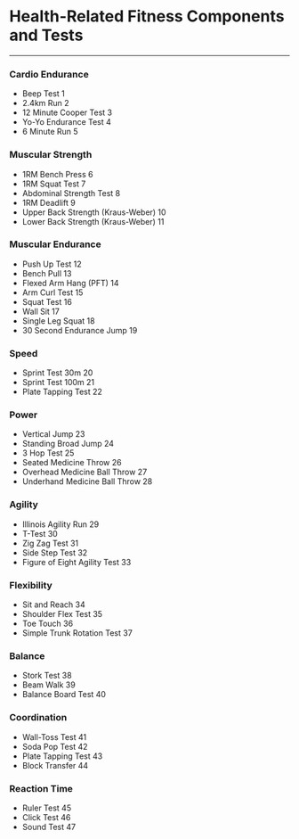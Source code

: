 # Health-Related Fitness Components and Tests

* * *

### Cardio Endurance

*   Beep Test 1
*   2.4km Run 2
*   12 Minute Cooper Test 3
*   Yo-Yo Endurance Test 4
*   6 Minute Run 5

### Muscular Strength

*   1RM Bench Press 6
*   1RM Squat Test 7
*   Abdominal Strength Test 8
*   1RM Deadlift 9
*   Upper Back Strength (Kraus-Weber) 10
*   Lower Back Strength (Kraus-Weber) 11

### Muscular Endurance

*   Push Up Test 12
*   Bench Pull 13
*   Flexed Arm Hang (PFT) 14
*   Arm Curl Test 15
*   Squat Test 16
*   Wall Sit 17
*   Single Leg Squat 18
*   30 Second Endurance Jump 19
    
### Speed

*   Sprint Test 30m 20
*   Sprint Test 100m 21
*   Plate Tapping Test 22
    
### Power

*   Vertical Jump 23
*   Standing Broad Jump 24
*   3 Hop Test 25
*   Seated Medicine Throw 26
*   Overhead Medicine Ball Throw 27
*   Underhand Medicine Ball Throw 28

### Agility

*   Illinois Agility Run 29
*   T-Test 30
*   Zig Zag Test 31
*   Side Step Test 32
*   Figure of Eight Agility Test 33
    
### Flexibility

*   Sit and Reach 34
*   Shoulder Flex Test 35
*   Toe Touch 36
*   Simple Trunk Rotation Test 37

### Balance

*   Stork Test 38
*   Beam Walk 39
*   Balance Board Test 40
    
### Coordination

*   Wall-Toss Test 41
*   Soda Pop Test 42
*   Plate Tapping Test 43
*   Block Transfer 44

### Reaction Time

*   Ruler Test 45
*   Click Test 46
*   Sound Test 47